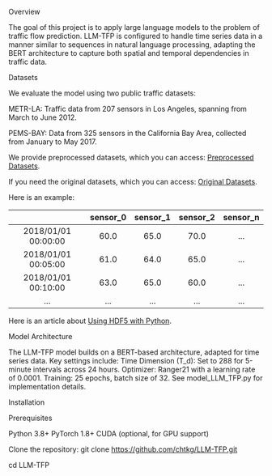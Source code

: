 Overview

The goal of this project is to apply large language models to the problem of traffic flow prediction. LLM-TFP is configured to handle time series data in a manner similar to 
sequences in natural language processing, adapting the BERT architecture to capture both spatial and temporal dependencies in traffic data.

Datasets

We evaluate the model using two public traffic datasets:

METR-LA: Traffic data from 207 sensors in Los Angeles, spanning from March to June 2012.

PEMS-BAY: Data from 325 sensors in the California Bay Area, collected from January to May 2017.

We provide preprocessed datasets, which you can access: [Preprocessed Datasets](https://drive.google.com/drive/folders/1Gxpk3IPtEJY6TXLMome-suvZIFXq31h_?usp=sharing).

If you need the original datasets, which you can access: [Original Datasets](https://drive.google.com/drive/folders/10FOTa6HXPqX8Pf5WRoRwcFnW9BrNZEIX).

Here is an example:

|                     | sensor_0 | sensor_1 | sensor_2 | sensor_n |
|:-------------------:|:--------:|:--------:|:--------:|:--------:|
| 2018/01/01 00:00:00 |   60.0   |   65.0   |   70.0   |    ...   |
| 2018/01/01 00:05:00 |   61.0   |   64.0   |   65.0   |    ...   |
| 2018/01/01 00:10:00 |   63.0   |   65.0   |   60.0   |    ...   |
|         ...         |    ...   |    ...   |    ...   |    ...   |


Here is an article about [Using HDF5 with Python](https://medium.com/@jerilkuriakose/using-hdf5-with-python-6c5242d08773).

Model Architecture

The LLM-TFP model builds on a BERT-based architecture, adapted for time series data. Key settings include:
Time Dimension (T_d): Set to 288 for 5-minute intervals across 24 hours.
Optimizer: Ranger21 with a learning rate of 0.0001.
Training: 25 epochs, batch size of 32.
See model_LLM_TFP.py for implementation details.

Installation

Prerequisites

Python 3.8+
PyTorch 1.8+
CUDA (optional, for GPU support)

Clone the repository:
git clone https://github.com/chtkg/LLM-TFP.git

cd LLM-TFP
